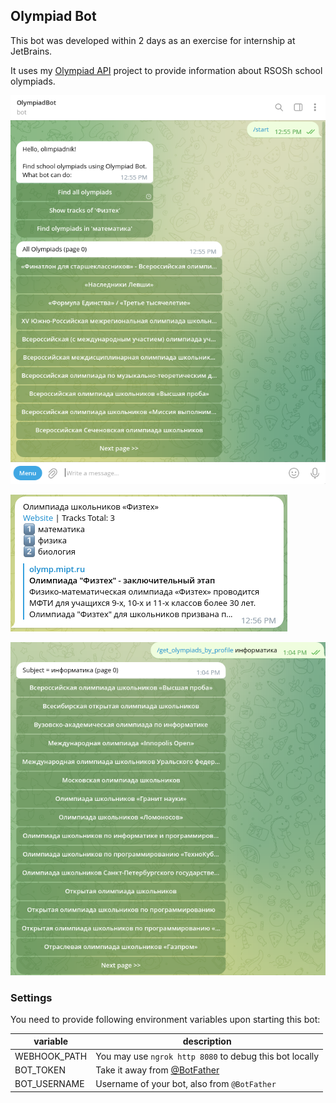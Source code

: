 ## Olympiad Bot

This bot was developed within 2 days as an exercise for internship at JetBrains.

It uses my [Olympiad API](https://github.com/gvsem/OlympiadAPI) project to provide information about RSOSh school olympiads.

![](./docs/images/view1.png)

![](./docs/images/view2.png)

![](./docs/images/view3.png)

### Settings

You need to provide following environment variables upon starting this bot:

| variable     | description                                             |
|--------------|---------------------------------------------------------|
| WEBHOOK_PATH | You may use `ngrok http 8080` to debug this bot locally |
| BOT_TOKEN    | Take it away from [@BotFather](https://t.me/BotFather)  |
| BOT_USERNAME | Username of your bot, also from `@BotFather`            |